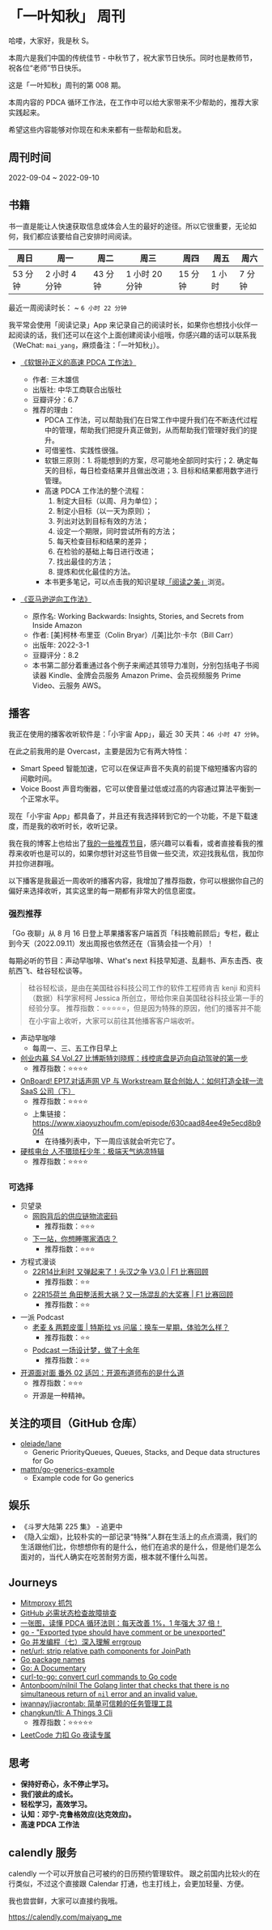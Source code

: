 # 「一叶知秋」 周刊

哈喽，大家好，我是秋 S。

本周六是我们中国的传统佳节 - 中秋节了，祝大家节日快乐。同时也是教师节，祝各位“老师”节日快乐。

这是「一叶知秋」周刊的第 008 期。

本周内容的 PDCA 循环工作法，在工作中可以给大家带来不少帮助的，推荐大家实践起来。

希望这些内容能够对你现在和未来都有一些帮助和启发。

## 周刊时间

2022-09-04 ~ 2022-09-10

## 书籍

书一直是能让人快速获取信息或体会人生的最好的途径。所以它很重要，无论如何，我们都应该要给自己安排时间阅读。

| 周日 | 周一 | 周二 | 周三 | 周四 | 周五 | 周六 |
|----|----|----|----|----|----|----|
| 53 分钟 | 2 小时 4 分钟 | 43 分钟 | 1 小时 20 分钟 | 15 分钟 | 1 小时 | 7 分钟 |

最近一周阅读时长： ~ `6 小时 22 分钟`

我平常会使用「阅读记录」App 来记录自己的阅读时长，如果你也想找小伙伴一起阅读的话，我们还可以在这个上面创建阅读小组哦，你感兴趣的话可以联系我（WeChat: `mai_yang`，麻烦备注：「一叶知秋」）。

+ [《软银孙正义的高速 PDCA 工作法》](https://book.douban.com/subject/35305379/)
  - 作者: 三木雄信
  - 出版社: 中华工商联合出版社
  - 豆瓣评分：6.7
  - 推荐的理由：
    - PDCA 工作法，可以帮助我们在日常工作中提升我们在不断迭代过程中的管理，帮助我们把提升真正做到，从而帮助我们管理好我们的提升。
    - 可借鉴性、实践性很强。
    - 软银三原则：1. 将能想到的方案，尽可能地全部同时实行；2. 确定每天的目标，每日检查结果并且做出改进；3. 目标和结果都用数字进行管理。
    - 高速 PDCA 工作法的整个流程：
      1. 制定大目标（以周、月为单位）；
      2. 制定小目标（以一天为原则）；
      3. 列出对达到目标有效的方法；
      4. 设定一个期限，同时尝试所有的方法；
      5. 每天检查目标和结果的差异；
      6. 在检验的基础上每日进行改进；
      7. 找出最佳的方法；
      8. 提炼和优化最佳的方法。
    - 本书更多笔记，可以点击我的知识星球[「阅读之美」](https://t.zsxq.com/05jU3byr3)浏览。

+ [《亚马逊逆向工作法》](https://book.douban.com/subject/35771946/)
  - 原作名: Working Backwards: Insights, Stories, and Secrets from Inside Amazon
  - 作者: [美]柯林·布里亚（Colin Bryar）/[美]比尔·卡尔（Bill Carr）
  - 出版年: 2022-3-1
  - 豆瓣评分：8.2
  - 本书第二部分着重通过各个例子来阐述其领导力准则，分别包括电子书阅读器 Kindle、金牌会员服务 Amazon Prime、会员视频服务 Prime Video、云服务 AWS。

## 播客

我正在使用的播客收听软件是：「小宇宙 App」，最近 30 天共：`46 小时 47 分钟`。

在此之前我用的是 Overcast，主要是因为它有两大特性：
- Smart Speed 智能加速，它可以在保证声音不失真的前提下缩短播客内容的间歇时间。
- Voice Boost 声音均衡器，它可以使音量过低或过高的内容通过算法平衡到一个正常水平。

现在「小宇宙 App」都具备了，并且还有我选择转到它的一个功能，不是下载速度，而是我的收听时长，收听记录。

我在我的博客上也给出了[我的一些推荐节目](https://maiyang.me/podcasts/)，感兴趣可以看看，或者直接看我的推荐来收听也是可以的，如果你想针对这些节目做一些交流，欢迎找我私信，我加你并拉你进群哦。

以下播客是我最近一周收听的播客内容，我增加了推荐指数，你可以根据你自己的偏好来选择收听，其实这里的每一期都有非常大的信息密度。

### 强烈推荐

「Go 夜聊」从 8 月 16 日登上苹果播客客户端首页「科技瞻前顾后」专栏，截止到今天（2022.09.11）发出周报也依然还在（盲猜会挂一个月）！

每期必听的节目：声动早咖啡、What's next 科技早知道、乱翻书、声东击西、夜航西飞、硅谷轻松谈等。
>硅谷轻松谈，是由在美国硅谷科技公司工作的软件工程师肯吉 kenji 和资料（数据）科学家柯柯 Jessica 所创立，带给你来自美国硅谷科技业第一手的经验分享。
>推荐指数：⭐️⭐️⭐️⭐️⭐️，但是因为特殊的原因，他们的播客并不能在小宇宙上收听，大家可以前往其他播客客户端收听。

+ 声动早咖啡
  - 每周一、三、五工作日早上
+ [创业内幕 S4 Vol.27 比博斯特刘晓辉：线控底盘是迈向自动驾驶的第一步](https://www.xiaoyuzhoufm.com/episode/63112be5a1a7d22ecff6f2b4)
  - 推荐指数：⭐️⭐️⭐️⭐️
+ [OnBoard! EP17.对话声网 VP 与 Workstream 联合创始人：如何打造全球一流 SaaS 公司（下）](https://www.xiaoyuzhoufm.com/episode/6317e9754337559012241274)
  - 推荐指数：⭐️⭐️⭐️⭐️
  - 上集链接：https://www.xiaoyuzhoufm.com/episode/630caad84ee49e5ecd8b90f4
    - 在待播列表中，下一周应该就会听完它了。
+ [硬核电台 人不猥琐枉少年：极端天气纳凉特辑](https://www.xiaoyuzhoufm.com/episode/630b9501b74c8fcbdae80ee8)
  - 推荐指数：⭐️⭐️⭐️⭐️

### 可选择

+ 贝望录
  - [网购背后的供应链物流密码](https://www.xiaoyuzhoufm.com/episode/62d6944d64f141ad81501573)
    - 推荐指数：⭐️⭐️⭐️
  - [下一站，你想睡哪家酒店？](https://www.xiaoyuzhoufm.com/episode/62dfe2b764f141ad81501a80)
    - 推荐指数：⭐️⭐️⭐️
+ 方程式漫谈
  - [22R14比利时 又弹起来了！头汉之争 V3.0 | F1 比赛回顾](https://www.xiaoyuzhoufm.com/episode/630deb2a1c81cdbe91d0516f)
    - 推荐指数：⭐️⭐️
  - [22R15荷兰 角田整活惹大祸？又一场混乱的大奖赛 | F1 比赛回顾](https://www.xiaoyuzhoufm.com/episode/63170914e50e37575adb1ddb)
    - 推荐指数：⭐️⭐️
+ 一派 Podcast
  - [老麦 & 两颗皮蛋 | 特斯拉 vs 问届：换车一星期，体验怎么样？](https://www.xiaoyuzhoufm.com/episode/63120acb094d9b35b4ec0c5b)
    - 推荐指数：⭐️⭐️
  - [Podcast 一场设计梦，做了十余年](https://www.xiaoyuzhoufm.com/episode/63086ae192f7cc919bf4bb48)
    - 推荐指数：⭐️⭐️
+ [开源面对面 番外 02 适凹：开源布道师布的是什么道](https://www.xiaoyuzhoufm.com/episode/631703395617f7c76d069f07)
  - 推荐指数：⭐️⭐️⭐️
  - 开源是一种精神。

## 关注的项目（GitHub 仓库）

- [oleiade/lane](https://github.com/oleiade/lane)
  - Generic PriorityQueues, Queues, Stacks, and Deque data structures for Go
- [mattn/go-generics-example](https://github.com/mattn/go-generics-example)
  - Example code for Go generics

## 娱乐

- 《斗罗大陆第 225 集》 - 追更中
- 《隐入尘烟》，比较朴实的一部记录“特殊”人群在生活上的点点滴滴，我们的生活跟他们比，你想想你有的是什么，他们在追求的是什么，但是他们是怎么面对的，当代人确实在吃苦耐劳方面，根本就不懂什么叫苦。

## Journeys

- [Mitmproxy 抓包](https://Mitmproxy.org/)
- [GitHub 必需状态检查故障排查](https://docs.github.com/cn/repositories/configuring-branches-and-merges-in-your-repository/defining-the-mergeability-of-pull-requests/troubleshooting-required-status-checks)
- [一张图，读懂 PDCA 循环法则：每天改善 1%，1 年强大 37 倍！](https://www.managertoday.com.tw/articles/view/55730?)
- [go - "Exported type should have comment or be unexported"](https://stackoverflow.com/questions/53004291/exported-type-should-have-comment-or-be-unexported-golang-vs-code)
- [Go 并发编程（七）深入理解 errgroup](https://lailin.xyz/post/go-training-week3-errgroup.html)
- [net/url: strip relative path components for JoinPath](https://go-review.googlesource.com/c/go/+/422715#message-794a56f008e155eadbb5d3ea7568ca45f9c733d7)
- [Go package names](https://go.dev/blog/package-names)
- [Go: A Documentary](https://golang.design/history/)
- [curl-to-go: convert curl commands to Go code](https://mholt.github.io/curl-to-go/)
- [Antonboom/nilnil The Golang linter that checks that there is no simultaneous return of `nil` error and an invalid value.](https://github.com/Antonboom/nilnil)
- [iwannay/jiacrontab: 简单可信赖的任务管理工具](https://github.com/iwannay/jiacrontab)
- [changkun/tli: A Things 3 Cli](https://github.com/changkun/tli)
  - 推荐指数：⭐️⭐️⭐️⭐️⭐️
- [LeetCode 力扣 Go 夜读专属](https://leetcode.cn/premium/?promoChannel=mai_yang)

## 思考

+ **保持好奇心，永不停止学习。**
+ **我们彼此的成长。**
+ **轻松学习，高效学习。**
+ **认知：邓宁-克鲁格效应(达克效应)。**
+ **高速 PDCA 工作法**

## calendly 服务

calendly 一个可以开放自己可被约的日历预约管理软件。
跟之前国内比较火的在行类似，不过这个直接跟 Calendar 打通，也主打线上，会更加轻量、方便。

我也尝尝鲜，大家可以直接约我哦。

https://calendly.com/maiyang_me
